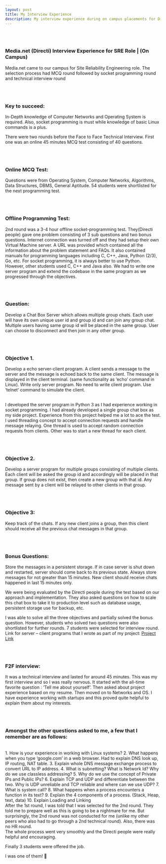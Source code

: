 ```yaml
---
layout: post
title: My Interview Experience
description: My interview experience during on campus placements for Directi
---
```



<br><br>
### Media.net (Directi) Interview Experience for SRE Role | (On Campus)

Media.net came to our campus for Site Reliability Engineering role. The selection process had MCQ round followed by socket programming round and technical interview round


<br><br>
### Key to succeed:
In-Depth knowledge of Computer Networks and Operating System is required. Also, socket programming is must while knowledge of basic Linux commands is a plus.

There were two rounds before the Face to Face Technical Interview. First one was an online 45 minutes MCQ test consisting of 40 questions.

<br><br>
### Online MCQ Test:  
Questions were from Operating System, Computer Networks, Algorithms, Data Structures, DBMS, General Aptitude. 54 students were shortlisted for the next programming test.

<br><br>
### Offline Programming Test:
2nd round was a 3-4 hour offline socket-programming test. They(Directi people) gave one problem consisting of 3 sub questions and two bonus questions. Internet connection was turned off and they had setup their own Virtual Machine server. A URL was provided which contained all the information about the problem statement and FAQs. It also contained manuals for programming languages including C, C++, Java, Python (2/3), Go, etc. For socket programming, it is always better to use Python. However, other students used C, C++ and Java also. We had to write one server program and extend the codebase in the same program as we progressed through the objectives.

<br><br>
### Question:
Develop a Chat Box Server which allows multiple group chats. Each user will have its own unique user id and group id and can join any group chat. Multiple users having same group id will be placed in the same group. User can choose to disconnect and then join in any other group.


<br><br>
### Objective 1.
Develop a echo server-client program. A client sends a message to the server and the message is echoed back to the same client. The message is displayed in the client terminal. (same functionality as ‘echo’ command in Linux). Write only server program. No need to write client program. Use ‘telnet’ command to simulate the client.

 <br>
I developed the server program in Python 3 as I had experience working in socket programming. I had already developed a single group chat box as my side project. Experience from this project helped me a lot to ace the test. I used threading concept to accept connection requests and handle message relaying. One thread is used to accept random connection requests from clients. Other was to start a new thread for each client.


<br><br>
### Objective 2.
Develop a server program for multiple groups consisting of multiple clients. Each client will be asked the group id and accordingly will be placed in that group. If group does not exist, then create a new group with that id. Any message sent by a client will be relayed to other clients in that group.

<br><br>
### Objective 3:
Keep track of the chats. If any new client joins a group, then this client should receive all the previous chat messages in that group.

<br><br>
### Bonus Questions:
Store the messages in a persistent storage. If in case server is shut down and restarted, server should come back to its previous state.
Always store messages for not greater than 15 minutes. New client should receive chats happened in last 15 minutes only.


We were being evaluated by the Directi people during the test based on our approach and implementation. They also asked questions on how to scale this chat box to take it to production level such as database usage, persistent storage use for backup, etc.

I was able to solve all the three objectives and partially solved the bonus question. However, students who solved two questions were also shortlisted for further rounds. 7 students were selected for interview round. Link for server – client programs that I wrote as part of my project: [Project Link](https://bit.ly/2MFXBdz)


<br><br>
### F2F interview:
It was a technical interview and lasted for around 45 minutes. This was my first interview and so I was really nervous. It started with the all-time favorite question : ‘Tell me about yourself’. Then asked about project experience based on my resume. Then moved on to Networks and OS. I have experience working with startups and this proved quite helpful to explain them about my interests.



<br><br>

### Amongst the other questions asked to me, a few that I remember are as follows:
<br>
1. How is your experience in working with Linux systems?
2. What happens when you type ‘google.com’ in a web browser. Had to explain DNS look up, IP routing, NAT table.
3. Explain whole DNS message exchange process to convert URL to IP address.
4. What is subnetting? What is Network Id? Why do we use classless addressing?
5. Why do we use the concept of Private IPs and Public IPs?
6. Explain TCP and UDP and differentiate between the two. Why is UDP unreliable and TCP reliable and where can we use UDP?
7. What is system call?
8. What happens when a process encounters a function in its text?
9. Explain the 4 components of a process. (Stack, Heap, text, data)
10. Explain Loading and Linking

<br>
After the 1st round, I was told that I was selected for the 2nd round. They told me to prepare well as this is going to be a nightmare for me. But surprisingly, the 2nd round was not conducted for me (unlike my other peers who also had to go through a 2nd technical round). Also, there was no HR round.
<br>
The whole process went very smoothly and the Directi people were really helpful and encouraging.

Finally 3 students were offered the job.

I was one of them! 🙂
